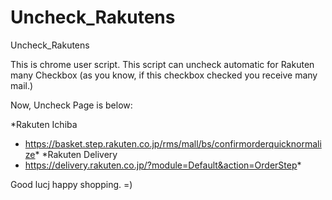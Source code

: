 Uncheck_Rakutens
================

Uncheck_Rakutens

This is chrome user script.
This script can uncheck automatic for Rakuten many Checkbox
(as you know, if this checkbox checked you receive many mail.) 

Now, Uncheck Page is below:

*Rakuten Ichiba
 - https://basket.step.rakuten.co.jp/rms/mall/bs/confirmorderquicknormalize*
*Rakuten Delivery
 - https://delivery.rakuten.co.jp/?module=Default&action=OrderStep* 
 

 Good lucj happy shopping. =)